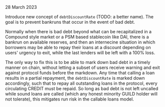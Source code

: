 28 March 2023

Introduce new concept of `debtDiscountRate` (TODO: a better name). The goal is to prevent bankruns that occur in the event of bad debt.

Normally when there is bad debt beyond what can be recapitalized in a Compound style market or a PSM based stablecoin like DAI, there is a bankrun on available reserves, and then an internecine situation in which borrowers may be able to repay their loans at a discount depending on users' urgency to exit, while the last lenders will be left with a 100% loss.

The only way to fix this is to be able to mark down bad debt in a timely manner on chain, without letting a subset of users receive warning and exit against protocol funds before the markdown. Any time that calling a loan results in a partial repayment, the `debtDiscountRate` is marked down accordingly, such that to repay all outstanding loans in the protocol, every circulating CREDIT must be repaid. So long as bad debt is not left uncalled while sound loans are called (which any honest minority GUILD holder will not tolerate), this mitigates run risk in the callable loans model.


